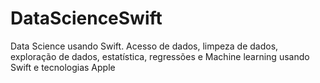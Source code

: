 # DataScienceSwift
Data Science usando Swift. Acesso de dados, limpeza de dados, exploração de dados, estatística, regressões e Machine learning usando Swift e tecnologias Apple
